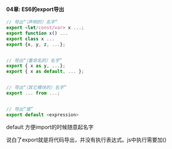 #### 04章: ES6的export导出



```javascript
// 导出“（声明的）名字”
export <let/const/var> x ...;
export function x() ...
export class x ...
export {x, y, z, ...};


// 导出“（重命名的）名字”
export { x as y, ...};
export { x as default, ... };


// 导出“（其它模块的）名字”
export ... from ...;


// 导出“值”
export default <expression>
```



default 方便import的时候随意起名字



说白了export就是将代码导出，并没有执行表达式。js中执行需要加()